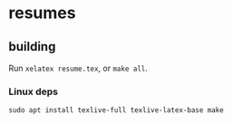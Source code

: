 # resumes

## building

Run `xelatex resume.tex`, or `make all`.

### Linux deps

`sudo apt install texlive-full texlive-latex-base make`

